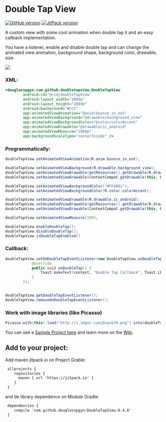 # Double Tap View
[![GitHub version](https://badge.fury.io/gh/douglasspgyn%2FDoubleTapView.svg)](https://badge.fury.io/gh/douglasspgyn%2FDoubleTapView)
[![JitPack version](https://jitpack.io/v/douglasspgyn/DoubleTapView.svg)](https://jitpack.io/#douglasspgyn/DoubleTapView)

A custom view with some cool animation when double tap it and an easy callback implementation.

You have a listener, enable and disable double tap and can change the animated view animation, background shape, background color, drawable, size.

![](https://media.giphy.com/media/l41JFwECYpeyPknm0/giphy.gif) 

### XML:
```xml
<douglasspgyn.com.github.doubletapview.DoubleTapView
        android:id="@+id/doubleTapView"
        android:layout_width="200dp"
        android:layout_height="200dp"
        android:background="#CCC"
        app:animatedViewAnimation="@anim/bounce_in_out"
        app:animatedViewBackground="@drawable/background_view"
        app:animatedViewBackgroundColor="@color/colorAccent"
        app:animatedViewDrawable="@drawable/ic_android"
        app:animatedViewMeasure="100dp"
        app:backgroundScaleType="centerInside" />
```

### Programmatically:
```java
doubleTapView.setAnimatedViewAnimation(R.anim.bounce_in_out);

doubleTapView.setAnimatedViewBackground(R.drawable.background_view);
doubleTapView.setAnimatedViewDrawable(getResources().getDrawable(R.drawable.background_view));
doubleTapView.setAnimatedViewDrawable(ContextCompat.getDrawable(this, R.drawable.background_view));

doubleTapView.setAnimatedViewBackgroundColor("#FF4081");
doubleTapView.setAnimatedViewBackgroundColor(R.color.colorAccent);

doubleTapView.setAnimatedViewDrawable(R.drawable.ic_android);
doubleTapView.setAnimatedViewDrawable(getResources().getDrawable(R.drawable.ic_android));
doubleTapView.setAnimatedViewDrawable(ContextCompat.getDrawable(this, R.drawable.ic_android));

doubleTapView.setAnimatedViewMeasure(100);

doubleTapView.enableDoubleTap();
doubleTapView.disableDoubleTap();
doubleTapView.isDoubleTapEnabled()
```

### Callback:
```java
doubleTapView.setOnDoubleTapEventListener(new DoubleTapView.onDoubleTapEventListener() {
            @Override
            public void onDoubleTap() {
                Toast.makeText(context, "Double Tap Callback", Toast.LENGTH_SHORT).show();
            }
        });
        

doubleTapView.getDoubleTapEventListener();
doubleTapView.removeOnDoubleTapEventListener();
```

### Work with image libraries (like Picasso)
```java
Picasso.with(this).load("http://i.imgur.com/DvpvklR.png").into(doubleTapView.getBackgroundImageView());
```
You can see a [Sample Project here](https://github.com/douglasspgyn/DoubleTapViewSample) and learn more on the [Wiki](https://github.com/douglasspgyn/DoubleTapView/wiki).

## Add to your project:

Add maven jitpack.io on Project Grable:
```xml
 allprojects {
    repositories {
      maven { url 'https://jitpack.io' }
    }
 }
```

and de library dependence on Module Gradle:

```xml
 dependencies {
    compile 'com.github.douglasspgyn:DoubleTapView:0.4.0'
 }
```
